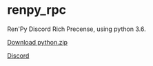 # renpy_rpc
Ren'Py Discord Rich Precense, using python 3.6.

[Download python.zip](https://drive.google.com/file/d/1Oubxytg3W_AzHJ4jVwCT-Aa3rjB-8FeX/view?usp=drivesdk)

[Discord](https://discord.gg/HTPB4Wm)
